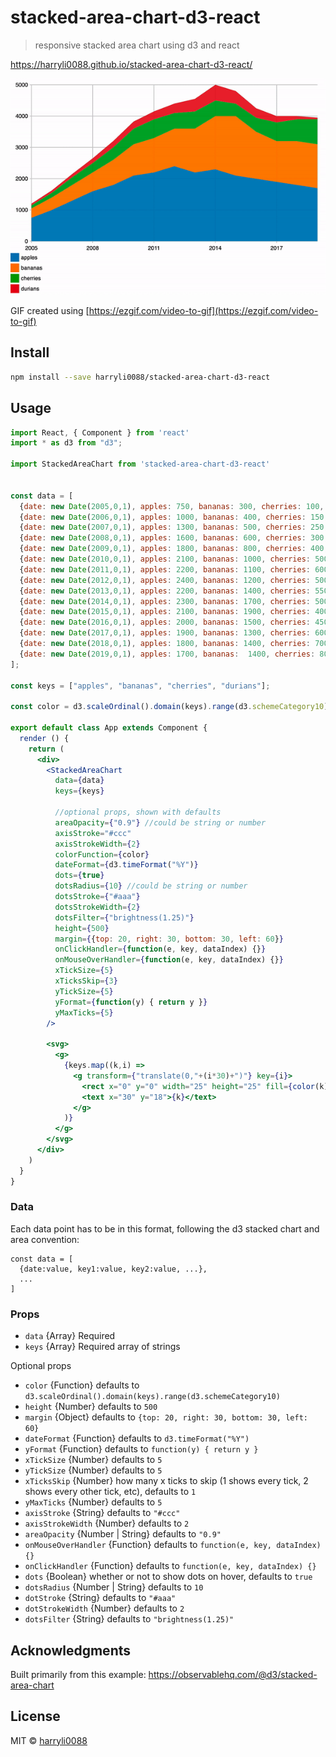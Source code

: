# stacked-area-chart-d3-react

> responsive stacked area chart using d3 and react

https://harryli0088.github.io/stacked-area-chart-d3-react/

![Demo](/example/stacked-area-chart-d3-react.gif)

GIF created using [https://ezgif.com/video-to-gif](https://ezgif.com/video-to-gif)

## Install

```bash
npm install --save harryli0088/stacked-area-chart-d3-react
```

## Usage

```jsx
import React, { Component } from 'react'
import * as d3 from "d3";

import StackedAreaChart from 'stacked-area-chart-d3-react'


const data = [
  {date: new Date(2005,0,1), apples: 750, bananas: 300, cherries: 100, durians: 50},
  {date: new Date(2006,0,1), apples: 1000, bananas: 400, cherries: 150, durians: 75},
  {date: new Date(2007,0,1), apples: 1300, bananas: 500, cherries: 250, durians: 100},
  {date: new Date(2008,0,1), apples: 1600, bananas: 600, cherries: 300, durians: 150},
  {date: new Date(2009,0,1), apples: 1800, bananas: 800, cherries: 400, durians: 200},
  {date: new Date(2010,0,1), apples: 2100, bananas: 1000, cherries: 500, durians: 225},
  {date: new Date(2011,0,1), apples: 2200, bananas: 1100, cherries: 600, durians: 250},
  {date: new Date(2012,0,1), apples: 2400, bananas: 1200, cherries: 500, durians: 300},
  {date: new Date(2013,0,1), apples: 2200, bananas: 1400, cherries: 550, durians: 400},
  {date: new Date(2014,0,1), apples: 2300, bananas: 1700, cherries: 500, durians: 500},
  {date: new Date(2015,0,1), apples: 2100, bananas: 1900, cherries: 400, durians: 400},
  {date: new Date(2016,0,1), apples: 2000, bananas: 1500, cherries: 450, durians: 300},
  {date: new Date(2017,0,1), apples: 1900, bananas: 1300, cherries: 600, durians: 200},
  {date: new Date(2018,0,1), apples: 1800, bananas: 1400, cherries: 700, durians: 100},
  {date: new Date(2019,0,1), apples: 1700, bananas:  1400, cherries: 800, durians: 50},
];

const keys = ["apples", "bananas", "cherries", "durians"];

const color = d3.scaleOrdinal().domain(keys).range(d3.schemeCategory10);

export default class App extends Component {
  render () {
    return (
      <div>
        <StackedAreaChart
          data={data}
          keys={keys}

          //optional props, shown with defaults
          areaOpacity={"0.9"} //could be string or number
          axisStroke="#ccc"
          axisStrokeWidth={2}
          colorFunction={color}
          dateFormat={d3.timeFormat("%Y")}
          dots={true}
          dotsRadius={10} //could be string or number
          dotsStroke={"#aaa"}
          dotsStrokeWidth={2}
          dotsFilter={"brightness(1.25)"}
          height={500}
          margin={{top: 20, right: 30, bottom: 30, left: 60}}
          onClickHandler={function(e, key, dataIndex) {}}
          onMouseOverHandler={function(e, key, dataIndex) {}}
          xTickSize={5}
          xTicksSkip={3}
          yTickSize={5}
          yFormat={function(y) { return y }}
          yMaxTicks={5}
        />

        <svg>
          <g>
            {keys.map((k,i) =>
              <g transform={"translate(0,"+(i*30)+")"} key={i}>
                <rect x="0" y="0" width="25" height="25" fill={color(k)}></rect>
                <text x="30" y="18">{k}</text>
              </g>
            )}
          </g>
        </svg>
      </div>
    )
  }
}
```


### Data
Each data point has to be in this format, following the d3 stacked chart and area convention:
```
const data = [
  {date:value, key1:value, key2:value, ...},
  ...
]
```

### Props
- `data` {Array} Required
- `keys` {Array} Required array of strings

Optional props
- `color` {Function} defaults to `d3.scaleOrdinal().domain(keys).range(d3.schemeCategory10)`
- `height` {Number} defaults to `500`
- `margin` {Object} defaults to `{top: 20, right: 30, bottom: 30, left: 60}`
- `dateFormat` {Function} defaults to `d3.timeFormat("%Y")`
- `yFormat` {Function} defaults to `function(y) { return y }`
- `xTickSize` {Number} defaults to `5`
- `yTickSize` {Number} defaults to `5`
- `xTicksSkip` {Number} how many x ticks to skip (1 shows every tick, 2 shows every other tick, etc), defaults to `1`
- `yMaxTicks` {Number} defaults to `5`
- `axisStroke` {String} defaults to `"#ccc"`
- `axisStrokeWidth` {Number} defaults to `2`
- `areaOpacity` {Number | String} defaults to `"0.9"`
- `onMouseOverHandler` {Function} defaults to `function(e, key, dataIndex) {}`
- `onClickHandler` {Function} defaults to `function(e, key, dataIndex) {}`
- `dots` {Boolean} whether or not to show dots on hover, defaults to `true`
- `dotsRadius` {Number | String} defaults to `10`
- `dotStroke` {String} defaults to `"#aaa"`
- `dotStrokeWidth` {Number} defaults to `2`
- `dotsFilter` {String} defaults to `"brightness(1.25)"`

## Acknowledgments
Built primarily from this example: https://observablehq.com/@d3/stacked-area-chart

## License

MIT © [harryli0088](https://github.com/harryli0088)

